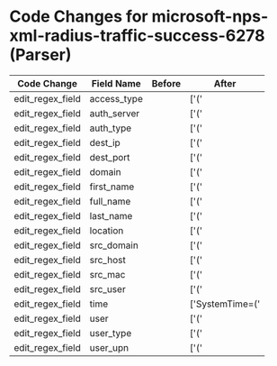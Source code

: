 # Code Changes for microsoft-nps-xml-radius-traffic-success-6278 (Parser)

| Code Change | Field Name | Before | After |
|-------------|------------|--------|-------|
| edit_regex_field | access_type |  | ['(\'|")QuarantineState(\'|")>(?:-|({access_type}[^\<]+))'] |
| edit_regex_field | auth_server |  | ['(\'|")AuthenticationProvider(\'|")>(?:-|({auth_server}[^\<]+))'] |
| edit_regex_field | auth_type |  | ['(\'|")EAPType(\'|")>(?:-|({auth_type}[^\<]+))'] |
| edit_regex_field | dest_ip |  | ['(\'|")NASIPv4Address(\'|")>({dest_ip}((([0-9a-fA-F.]{0,4}):{1,2}){1,7}([0-9a-fA-F]){0,4})|(((25[0-5]|(2[0-4]|1\d|[0-9]|)\d)\.?\b){4}))(:({dest_port}\d+))?', '(\'|")NASIPv6Address(\'|")>({dest_ip}((([0-9a-fA-F.]{0,4}):{1,2}){1,7}([0-9a-fA-F]){0,4})|(((25[0-5]|(2[0-4]|1\d|[0-9]|)\d)\.?\b){4}))(:({dest_port}\d+))?'] |
| edit_regex_field | dest_port |  | ['(\'|")NASIPv4Address(\'|")>({dest_ip}((([0-9a-fA-F.]{0,4}):{1,2}){1,7}([0-9a-fA-F]){0,4})|(((25[0-5]|(2[0-4]|1\d|[0-9]|)\d)\.?\b){4}))(:({dest_port}\d+))?', '(\'|")NASIPv6Address(\'|")>({dest_ip}((([0-9a-fA-F.]{0,4}):{1,2}){1,7}([0-9a-fA-F]){0,4})|(((25[0-5]|(2[0-4]|1\d|[0-9]|)\d)\.?\b){4}))(:({dest_port}\d+))?'] |
| edit_regex_field | domain |  | ['(\'|")FullyQualifiedSubjectUserName(\'|")>([^<]+(\/|\\)(-|(({full_name}({first_name}[^\s<,]+),?\s({last_name}[^<]+))|({=user}[^<\s]+)))|(({domain}[^\\<]+)\\+)?(?:-|({=user}[^\s\\\<\/]+)))', '(\'|")SubjectDomainName(\'|")>(?:-|({domain}[^\s\<]+))', '(\'|")SubjectUserName(\'|")>((?:host\/)({src_host}[^<]+)|({user_upn}[^@<]+@[^<]+)|(({domain}[^\\<]+)\\+)?({user}[\w\.\-\!\#\^\~]{1,40}\$?))'] |
| edit_regex_field | first_name |  | ['(\'|")FullyQualifiedSubjectUserName(\'|")>([^<]+(\/|\\)(-|(({full_name}({first_name}[^\s<,]+),?\s({last_name}[^<]+))|({=user}[^<\s]+)))|(({domain}[^\\<]+)\\+)?(?:-|({=user}[^\s\\\<\/]+)))'] |
| edit_regex_field | full_name |  | ['(\'|")FullyQualifiedSubjectUserName(\'|")>([^<]+(\/|\\)(-|(({full_name}({first_name}[^\s<,]+),?\s({last_name}[^<]+))|({=user}[^<\s]+)))|(({domain}[^\\<]+)\\+)?(?:-|({=user}[^\s\\\<\/]+)))'] |
| edit_regex_field | last_name |  | ['(\'|")FullyQualifiedSubjectUserName(\'|")>([^<]+(\/|\\)(-|(({full_name}({first_name}[^\s<,]+),?\s({last_name}[^<]+))|({=user}[^<\s]+)))|(({domain}[^\\<]+)\\+)?(?:-|({=user}[^\s\\\<\/]+)))'] |
| edit_regex_field | location |  | ['(\'|")NASIdentifier(\'|")>(?:-|({location}[\w\-.]+))'] |
| edit_regex_field | src_domain |  | ['(\'|")SubjectDomainName(\'|")>(?:-|({src_domain}[^\s\<]+))', '(\'|")SubjectUserName(\'|")>((?:host\/)([^<]+)|([^@<]+@[^<]+)|(({src_domain}[^\\<]+)\\+)?({src_user}[\w\.\-\!\#\^\~]{1,40}\$?))'] |
| edit_regex_field | src_host |  | ['(\'|")SubjectUserName(\'|")>((?:host\/)({src_host}[^<]+)|({user_upn}[^@<]+@[^<]+)|(({domain}[^\\<]+)\\+)?({user}[\w\.\-\!\#\^\~]{1,40}\$?))'] |
| edit_regex_field | src_mac |  | ['(\'|")CallingStationID(\'|")>(?:-|({src_mac}[^\<]+))'] |
| edit_regex_field | src_user |  | ['(\'|")SubjectUserName(\'|")>((?:host\/)([^<]+)|([^@<]+@[^<]+)|(({src_domain}[^\\<]+)\\+)?({src_user}[\w\.\-\!\#\^\~]{1,40}\$?))'] |
| edit_regex_field | time |  | ['SystemTime=(\'|")({time}\d\d\d\d\-\d\d\-\d\dT\d\d:\d\d:\d\d)'] |
| edit_regex_field | user |  | ['(\'|")SubjectUserName(\'|")>((?:host\/)({src_host}[^<]+)|({user_upn}[^@<]+@[^<]+)|(({domain}[^\\<]+)\\+)?({user}[\w\.\-\!\#\^\~]{1,40}\$?))'] |
| edit_regex_field | user_type |  | ['(\'|")FullyQualifiedSubjectMachineName(\'|")>(?:-|({user_type}.+?))(\/[^\/\s]+)?<'] |
| edit_regex_field | user_upn |  | ['(\'|")SubjectUserName(\'|")>((?:host\/)({src_host}[^<]+)|({user_upn}[^@<]+@[^<]+)|(({domain}[^\\<]+)\\+)?({user}[\w\.\-\!\#\^\~]{1,40}\$?))'] |